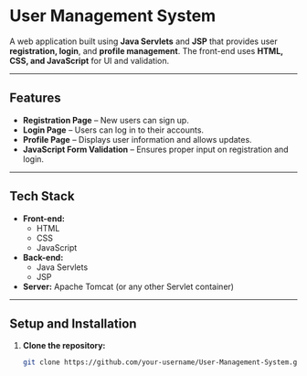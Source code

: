 # **User Management System**

A web application built using **Java Servlets** and **JSP** that provides user **registration, login**, and **profile management**. The front-end uses **HTML, CSS, and JavaScript** for UI and validation.

---

## **Features**
- **Registration Page** – New users can sign up.  
- **Login Page** – Users can log in to their accounts.  
- **Profile Page** – Displays user information and allows updates.  
- **JavaScript Form Validation** – Ensures proper input on registration and login.

---

## **Tech Stack**
- **Front-end:**  
  - HTML  
  - CSS  
  - JavaScript  
- **Back-end:**  
  - Java Servlets  
  - JSP  
- **Server:** Apache Tomcat (or any other Servlet container)

---

## **Setup and Installation**
1. **Clone the repository:**
   ```bash
   git clone https://github.com/your-username/User-Management-System.git
